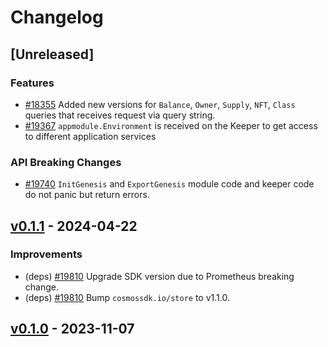<!--
Guiding Principles:

Changelogs are for humans, not machines.
There should be an entry for every single version.
The same types of changes should be grouped.
Versions and sections should be linkable.
The latest version comes first.
The release date of each version is displayed.
Mention whether you follow Semantic Versioning.

Usage:

Change log entries are to be added to the Unreleased section under the
appropriate stanza (see below). Each entry should ideally include a tag and
the Github issue reference in the following format:

* (<tag>) [#<issue-number>] Changelog message.

Types of changes (Stanzas):

"Features" for new features.
"Improvements" for changes in existing functionality.
"Deprecated" for soon-to-be removed features.
"Bug Fixes" for any bug fixes.
"API Breaking" for breaking exported APIs used by developers building on SDK.
Ref: https://keepachangelog.com/en/1.0.0/
-->

# Changelog

## [Unreleased]

### Features

* [#18355](https://github.com/T-ragon/cosmos-sdk/v3/pull/18355) Added new versions for `Balance`, `Owner`, `Supply`, `NFT`, `Class` queries that receives request via query string.
* [#19367](https://github.com/T-ragon/cosmos-sdk/v3/pull/19367) `appmodule.Environment` is received on the Keeper to get access to different application services

### API Breaking Changes

* [#19740](https://github.com/T-ragon/cosmos-sdk/v3/pull/19740) `InitGenesis` and `ExportGenesis` module code and keeper code do not panic but return errors.

## [v0.1.1](https://github.com/T-ragon/cosmos-sdk/v3/releases/tag/x/nft/v0.1.1) - 2024-04-22

### Improvements

* (deps) [#19810](https://github.com/T-ragon/cosmos-sdk/v3/pull/19810) Upgrade SDK version due to Prometheus breaking change.
* (deps) [#19810](https://github.com/T-ragon/cosmos-sdk/v3/pull/19810) Bump `cosmossdk.io/store` to v1.1.0.

## [v0.1.0](https://github.com/T-ragon/cosmos-sdk/v3/releases/tag/x/nft/v0.1.0) - 2023-11-07


